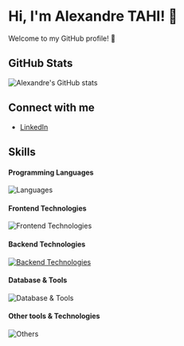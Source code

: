# Hi, I'm Alexandre TAHI! 👋

Welcome to my GitHub profile! 🌟

## GitHub Stats
![Alexandre's GitHub stats](https://github-readme-stats.vercel.app/api?username=alexxtahi&show_icons=true&theme=cobalt)

## Connect with me
- [LinkedIn](https://www.linkedin.com/in/alexandre-tahi-60428420b/)

## Skills

#### Programming Languages
![Languages](https://skillicons.dev/icons?i=ts,js,java)

#### Frontend Technologies
![Frontend Technologies](https://skillicons.dev/icons?i=react,next,html,css,tailwind)

#### Backend Technologies
[![Backend Technologies](https://skillicons.dev/icons?i=azure,docker,fastapi&perline=3)](https://skillicons.dev)

#### Database & Tools
![Database & Tools](https://skillicons.dev/icons?i=mysql,jira)

#### Other tools & Technologies
![Others](https://skillicons.dev/icons?i=git,github,markdown,vercel,vscode,figma,githubactions,gitlab)




